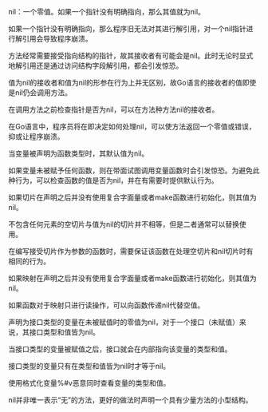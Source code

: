 nil：一个零值。如果一个指针没有明确指向，那么其值就为nil。

如果一个指针没有明确指向，那么程序旧无法对其进行解引用，对一个nil指针进行解引用会导致程序崩溃。

方法经常需要接受指向结构的指针，故其接收者有可能会是nil。此时无论时显式地解引用还是通过访问结构字段解引用，都会引发惊恐。

值为nil的接收者和值为nil的形参在行为上并无区别，故Go语言的接收者的值即使是nil仍会调用方法。

在调用方法之前检查指针是否为nil，可以在方法种方法nil的接收者。

在Go语言中，程序员将在即决定如何处理nil，可以使方法返回一个零值或错误，抑或让程序崩溃。

当变量被声明为函数类型时，其默认值为nil。

如果变量未被赋予任何函数，则在带面试图调用变量函数时会引发惊恐。为避免此种行为，可以检查函数的值是否为nil，并在有需要时提供默认行为。

如果切片在声明之后并没有使用复合字面量或者make函数进行初始化，则其值为nil。

不包含任何元素的空切片与值为nil的切片并不相等，但是二者通常可以替换使用。

在编写接受切片作为参数的函数时，需要保证该函数在处理空切片和nil切片时有相同的行为。

如果映射在声明之后并没有使用复合字面量或者make函数进行初始化，则其值为nil。

如果函数对于映射只进行读操作，可以向函数传递nil代替空值。

声明为接口类型的变量在未被赋值时的零值为nil，对于一个接口（未赋值）来说，其接口类型和值皆为nil。

当接口类型的变量被赋值之后，接口就会在内部指向该变量的类型和值。

接口类型的变量只有在类型和值皆为nil时才等于nil。

使用格式化变量%#v恶意同时查看变量的类型和值。

nil并非唯一表示“无”的方法，更好的做法时声明一个具有少量方法的小型结构。
